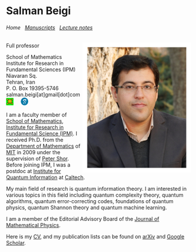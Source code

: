 # Salman Beigi

###### Home&nbsp;         [Manuscripts](manuscripts.html)&nbsp;         [Lecture notes](lecturenotes.html)


<img src="files/10200220.jpg" alt="photo" style="float:right;zoom:45%;" /> 



Full professor 

School of Mathematics     
Institute for Research in Fundamental Sciences (IPM)  
Niavaran Sq.   
Tehran, Iran  
P. O. Box 19395-5746  
salman.beigi[at]gmail[dot]com  
[<img src="files/arxiv.jpeg" style="zoom:10%;">](http://arxiv.org/find/all/1/au:+beigi_salman/0/1/0/all/0/1) &nbsp;&nbsp;&nbsp;
[<img src="files/gscholar.png" style="zoom:9%;">](https://scholar.google.com/citations?user=h2hT0XcAAAAJ&hl=en)


I am a faculty member of [School of Mathematics](http://math.ipm.ir/), [Institute for Research in Fundamental Science (IPM)](http://ipm.ir/).  I received Ph.D. from the [Department of Mathematics](http://math.mit.edu/) of [MIT](http://mit.edu/) in 2009 under the supervision of [Peter Shor](http://math.mit.edu/~shor/). Before joining IPM, I was a postdoc at [Institute for Quantum Information](http://www.iqim.caltech.edu/) at [Caltech](http://www.caltech.edu/).	
&nbsp;


My main field of research is quantum information theory. I am interested in various topics in this field including quantum complexity theory, quantum algorithms, quantum error-correcting codes, foundations of quantum physics, quantum Shannon theory and quantum machine learning.

I am a member of the Editorial Advisory Board of the [Journal of Mathematical Physics](https://aip.scitation.org/journal/jmp).


Here is my [CV](files/cv.pdf), and my publication lists can be found on [arXiv](http://arxiv.org/find/all/1/au:+beigi_salman/0/1/0/all/0/1) and [Google Scholar](https://scholar.google.com/citations?user=h2hT0XcAAAAJ&hl=en).













